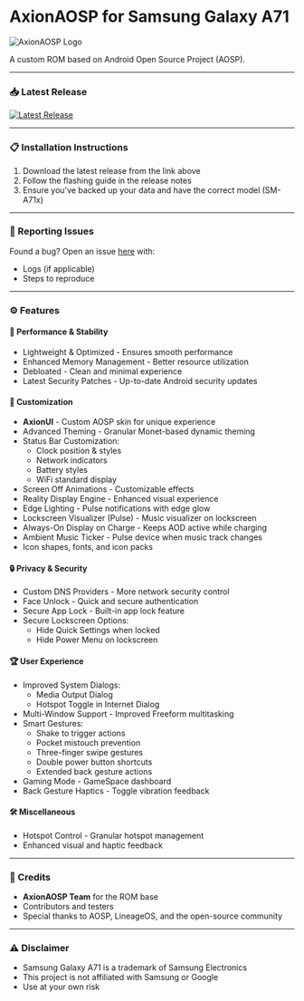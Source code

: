 # AxionAOSP for Samsung Galaxy A71

![AxionAOSP Logo](https://bluemoji.io/cdn-proxy/646218c67da47160c64a84d5/66b3ea6b437be789ded213fd_45.png)

A custom ROM based on Android Open Source Project (AOSP).

---

### 📥 Latest Release
[![Latest Release](https://img.shields.io/badge/Download-Latest%20Release-blue)](https://github.com/rmuxnet/Axion-A71/releases/latest)  

---

### 📋 Installation Instructions
1. Download the latest release from the link above
2. Follow the flashing guide in the release notes
3. Ensure you've backed up your data and have the correct model (SM-A71x)  

---

### 🐛 Reporting Issues
Found a bug? Open an issue [here](https://github.com/rmuxnet/Axion-A71/issues) with:   
- Logs (if applicable)  
- Steps to reproduce  

---

### ⚙️ Features

#### 🚀 Performance & Stability
- Lightweight & Optimized - Ensures smooth performance
- Enhanced Memory Management - Better resource utilization
- Debloated - Clean and minimal experience
- Latest Security Patches - Up-to-date Android security updates

#### 🎨 Customization
- **AxionUI** - Custom AOSP skin for unique experience
- Advanced Theming - Granular Monet-based dynamic theming
- Status Bar Customization:  
  - Clock position & styles  
  - Network indicators  
  - Battery styles  
  - WiFi standard display  
- Screen Off Animations - Customizable effects
- Reality Display Engine - Enhanced visual experience
- Edge Lighting - Pulse notifications with edge glow
- Lockscreen Visualizer (Pulse) - Music visualizer on lockscreen
- Always-On Display on Charge - Keeps AOD active while charging
- Ambient Music Ticker - Pulse device when music track changes
- Icon shapes, fonts, and icon packs

#### 🔒 Privacy & Security
- Custom DNS Providers - More network security control
- Face Unlock - Quick and secure authentication
- Secure App Lock - Built-in app lock feature
- Secure Lockscreen Options:  
  - Hide Quick Settings when locked  
  - Hide Power Menu on lockscreen

#### 🏆 User Experience
- Improved System Dialogs:  
  - Media Output Dialog  
  - Hotspot Toggle in Internet Dialog  
- Multi-Window Support - Improved Freeform multitasking
- Smart Gestures:  
  - Shake to trigger actions  
  - Pocket mistouch prevention  
  - Three-finger swipe gestures  
  - Double power button shortcuts  
  - Extended back gesture actions  
- Gaming Mode - GameSpace dashboard
- Back Gesture Haptics - Toggle vibration feedback

#### 🛠️ Miscellaneous
- Hotspot Control - Granular hotspot management
- Enhanced visual and haptic feedback

---

### 📜 Credits
- **AxionAOSP Team** for the ROM base
- Contributors and testers
- Special thanks to AOSP, LineageOS, and the open-source community

---

### ⚠️ Disclaimer
- Samsung Galaxy A71 is a trademark of Samsung Electronics
- This project is not affiliated with Samsung or Google
- Use at your own risk
